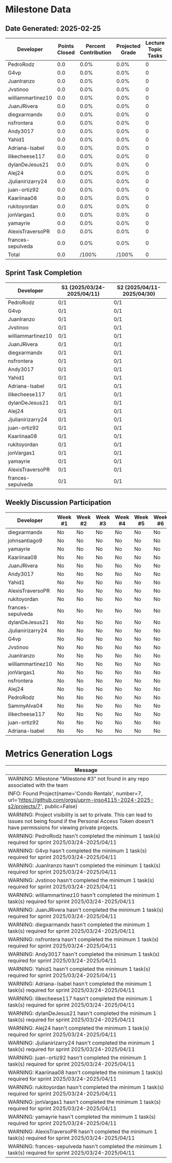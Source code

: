 # Milestone Data

## Date Generated: 2025-02-25
| Developer | Points Closed | Percent Contribution | Projected Grade | Lecture Topic Tasks |
| --------- | ------------- | -------------------- | --------------- | ------------------- |
| PedroRodz | 0.0 | 0.0% | 0.0% | 0 |
| G4vp | 0.0 | 0.0% | 0.0% | 0 |
| JuanIranzo | 0.0 | 0.0% | 0.0% | 0 |
| Jvstinoo | 0.0 | 0.0% | 0.0% | 0 |
| williammartinez10 | 0.0 | 0.0% | 0.0% | 0 |
| JuanJRivera | 0.0 | 0.0% | 0.0% | 0 |
| diegxarmandx | 0.0 | 0.0% | 0.0% | 0 |
| nsfrontera | 0.0 | 0.0% | 0.0% | 0 |
| Andy3017 | 0.0 | 0.0% | 0.0% | 0 |
| Yahid1 | 0.0 | 0.0% | 0.0% | 0 |
| Adriana-Isabel | 0.0 | 0.0% | 0.0% | 0 |
| ilikecheese117 | 0.0 | 0.0% | 0.0% | 0 |
| dylanDeJesus21 | 0.0 | 0.0% | 0.0% | 0 |
| Alej24 | 0.0 | 0.0% | 0.0% | 0 |
| Jjulianirizarry24 | 0.0 | 0.0% | 0.0% | 0 |
| juan-ortiz92 | 0.0 | 0.0% | 0.0% | 0 |
| Kaariinaa08 | 0.0 | 0.0% | 0.0% | 0 |
| rukitoyordan | 0.0 | 0.0% | 0.0% | 0 |
| jonVargas1 | 0.0 | 0.0% | 0.0% | 0 |
| yamayrie | 0.0 | 0.0% | 0.0% | 0 |
| AlexisTraversoPR | 0.0 | 0.0% | 0.0% | 0 |
| frances-sepulveda | 0.0 | 0.0% | 0.0% | 0 |
| Total | 0.0 | /100% | /100% | 0 |


## Sprint Task Completion

| Developer | S1 (2025/03/24-2025/04/11) | S2 (2025/04/11-2025/04/30) |
|---|---|---|
| PedroRodz | 0/1 | 0/1 |
| G4vp | 0/1 | 0/1 |
| JuanIranzo | 0/1 | 0/1 |
| Jvstinoo | 0/1 | 0/1 |
| williammartinez10 | 0/1 | 0/1 |
| JuanJRivera | 0/1 | 0/1 |
| diegxarmandx | 0/1 | 0/1 |
| nsfrontera | 0/1 | 0/1 |
| Andy3017 | 0/1 | 0/1 |
| Yahid1 | 0/1 | 0/1 |
| Adriana-Isabel | 0/1 | 0/1 |
| ilikecheese117 | 0/1 | 0/1 |
| dylanDeJesus21 | 0/1 | 0/1 |
| Alej24 | 0/1 | 0/1 |
| Jjulianirizarry24 | 0/1 | 0/1 |
| juan-ortiz92 | 0/1 | 0/1 |
| Kaariinaa08 | 0/1 | 0/1 |
| rukitoyordan | 0/1 | 0/1 |
| jonVargas1 | 0/1 | 0/1 |
| yamayrie | 0/1 | 0/1 |
| AlexisTraversoPR | 0/1 | 0/1 |
| frances-sepulveda | 0/1 | 0/1 |

## Weekly Discussion Participation

| Developer | Week #1 | Week #2 | Week #3 | Week #4 | Week #5 | Week #6 | Penalty |
|---|---|---|---|---|---|---|---|
| diegxarmandx | No | No | No | No | No | No | 27.0 |
| johnsantiago9 | No | No | No | No | No | No | 27.0 |
| yamayrie | No | No | No | No | No | No | 27.0 |
| Kaariinaa08 | No | No | No | No | No | No | 27.0 |
| JuanJRivera | No | No | No | No | No | No | 27.0 |
| Andy3017 | No | No | No | No | No | No | 27.0 |
| Yahid1 | No | No | No | No | No | No | 27.0 |
| AlexisTraversoPR | No | No | No | No | No | No | 27.0 |
| rukitoyordan | No | No | No | No | No | No | 27.0 |
| frances-sepulveda | No | No | No | No | No | No | 27.0 |
| dylanDeJesus21 | No | No | No | No | No | No | 27.0 |
| Jjulianirizarry24 | No | No | No | No | No | No | 27.0 |
| G4vp | No | No | No | No | No | No | 27.0 |
| Jvstinoo | No | No | No | No | No | No | 27.0 |
| JuanIranzo | No | No | No | No | No | No | 27.0 |
| williammartinez10 | No | No | No | No | No | No | 27.0 |
| jonVargas1 | No | No | No | No | No | No | 27.0 |
| nsfrontera | No | No | No | No | No | No | 27.0 |
| Alej24 | No | No | No | No | No | No | 27.0 |
| PedroRodz | No | No | No | No | No | No | 27.0 |
| SammyAlva04 | No | No | No | No | No | No | 27.0 |
| ilikecheese117 | No | No | No | No | No | No | 27.0 |
| juan-ortiz92 | No | No | No | No | No | No | 27.0 |
| Adriana-Isabel | No | No | No | No | No | No | 27.0 |
# Metrics Generation Logs

| Message |
| ------- |
| WARNING: Milestone "Milestone #3" not found in any repo associated with the team |
| INFO: Found Project(name='Condo Rentals', number=7, url='https://github.com/orgs/uprm-inso4115-2024-2025-s2/projects/7', public=False) |
| WARNING: Project visibility is set to private. This can lead to issues not being found if the Personal Access Token doesn't have permissions for viewing private projects. |
| WARNING: PedroRodz hasn't completed the minimum 1 task(s) required for sprint 2025/03/24-2025/04/11 |
| WARNING: G4vp hasn't completed the minimum 1 task(s) required for sprint 2025/03/24-2025/04/11 |
| WARNING: JuanIranzo hasn't completed the minimum 1 task(s) required for sprint 2025/03/24-2025/04/11 |
| WARNING: Jvstinoo hasn't completed the minimum 1 task(s) required for sprint 2025/03/24-2025/04/11 |
| WARNING: williammartinez10 hasn't completed the minimum 1 task(s) required for sprint 2025/03/24-2025/04/11 |
| WARNING: JuanJRivera hasn't completed the minimum 1 task(s) required for sprint 2025/03/24-2025/04/11 |
| WARNING: diegxarmandx hasn't completed the minimum 1 task(s) required for sprint 2025/03/24-2025/04/11 |
| WARNING: nsfrontera hasn't completed the minimum 1 task(s) required for sprint 2025/03/24-2025/04/11 |
| WARNING: Andy3017 hasn't completed the minimum 1 task(s) required for sprint 2025/03/24-2025/04/11 |
| WARNING: Yahid1 hasn't completed the minimum 1 task(s) required for sprint 2025/03/24-2025/04/11 |
| WARNING: Adriana-Isabel hasn't completed the minimum 1 task(s) required for sprint 2025/03/24-2025/04/11 |
| WARNING: ilikecheese117 hasn't completed the minimum 1 task(s) required for sprint 2025/03/24-2025/04/11 |
| WARNING: dylanDeJesus21 hasn't completed the minimum 1 task(s) required for sprint 2025/03/24-2025/04/11 |
| WARNING: Alej24 hasn't completed the minimum 1 task(s) required for sprint 2025/03/24-2025/04/11 |
| WARNING: Jjulianirizarry24 hasn't completed the minimum 1 task(s) required for sprint 2025/03/24-2025/04/11 |
| WARNING: juan-ortiz92 hasn't completed the minimum 1 task(s) required for sprint 2025/03/24-2025/04/11 |
| WARNING: Kaariinaa08 hasn't completed the minimum 1 task(s) required for sprint 2025/03/24-2025/04/11 |
| WARNING: rukitoyordan hasn't completed the minimum 1 task(s) required for sprint 2025/03/24-2025/04/11 |
| WARNING: jonVargas1 hasn't completed the minimum 1 task(s) required for sprint 2025/03/24-2025/04/11 |
| WARNING: yamayrie hasn't completed the minimum 1 task(s) required for sprint 2025/03/24-2025/04/11 |
| WARNING: AlexisTraversoPR hasn't completed the minimum 1 task(s) required for sprint 2025/03/24-2025/04/11 |
| WARNING: frances-sepulveda hasn't completed the minimum 1 task(s) required for sprint 2025/03/24-2025/04/11 |
